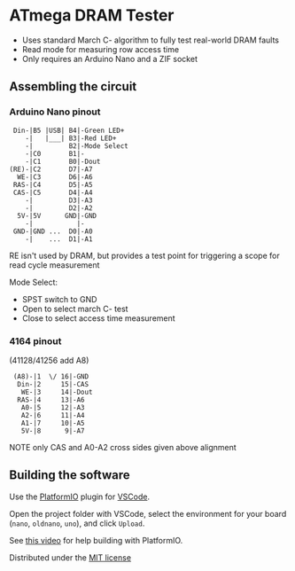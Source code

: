# ATmega DRAM Tester

- Uses standard March C- algorithm to fully test real-world DRAM faults
- Read mode for measuring row access time
- Only requires an Arduino Nano and a ZIF socket

## Assembling the circuit

### Arduino Nano pinout
```
 Din-|B5 |USB| B4|-Green LED+
    -|   |___| B3|-Red LED+
    -|         B2|-Mode Select
    -|C0       B1|-
    -|C1       B0|-Dout
(RE)-|C2       D7|-A7
  WE-|C3       D6|-A6
 RAS-|C4       D5|-A5
 CAS-|C5       D4|-A4
    -|         D3|-A3
    -|         D2|-A2
  5V-|5V      GND|-GND
    -|           |-
 GND-|GND ...  D0|-A0
    -|    ...  D1|-A1
```

RE isn't used by DRAM, but provides a test point for triggering a scope for read cycle measurement

Mode Select:
- SPST switch to GND
- Open to select march C- test
- Close to select access time measurement

### 4164 pinout
(41128/41256 add A8)
```
 (A8)-|1  \/ 16|-GND
  Din-|2     15|-CAS
   WE-|3     14|-Dout
  RAS-|4     13|-A6
   A0-|5     12|-A3
   A2-|6     11|-A4
   A1-|7     10|-A5
   5V-|8      9|-A7
```

NOTE only CAS and A0-A2 cross sides given above alignment

## Building the software

Use the [PlatformIO](https://platformio.org/) plugin for [VSCode](https://code.visualstudio.com/).

Open the project folder with VSCode, select the environment for your board (`nano`, `oldnano`, `uno`), and click `Upload`.

See [this video](https://www.youtube.com/watch?v=nlE2203Q3XI) for help building with PlatformIO.

Distributed under the [MIT license](LICENSE.txt)
